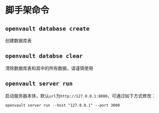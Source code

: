 # 脚手架命令

## `openvault database create`

创建数据库表

## `openvault databse clear`

清除数据库表和其中的所有数据，请谨慎使用

## `openvault server run`

启动服务器本体，默认`url`为`http://127.0.0.1:8000`，可通过如下方式修改：

```shell
openvault server run --host "127.0.0.1" --port 3000
```
